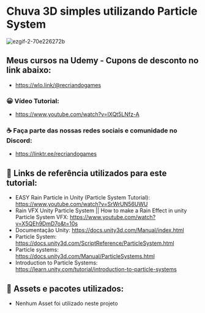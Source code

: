 
# Chuva 3D simples utilizando Particle System

![ezgif-2-70e226272b](https://user-images.githubusercontent.com/68354176/159055927-a1d10fab-5ff4-4abb-affa-46181968c86a.gif)

## Meus cursos na Udemy - Cupons de desconto no link abaixo:
* https://wlo.link/@recriandogames
 
### 😀 Vídeo Tutorial:
* https://www.youtube.com/watch?v=IXQt5LNfz-A

### ☕ Faça parte das nossas redes sociais e comunidade no Discord: 
* https://linktr.ee/recriandogames

## 🚀 Links de referência utilizados para este tutorial:

* EASY Rain Particle in Unity (Particle System Tutorial): https://www.youtube.com/watch?v=SrWrUN56UWU
* Rain VFX Unity Particle System || How to make a Rain Effect in unity Particle System VFX: https://www.youtube.com/watch?v=X5QEh9DmD7o&t=10s
* Documentação Unity: https://docs.unity3d.com/Manual/index.html
* Particle System: https://docs.unity3d.com/ScriptReference/ParticleSystem.html
* Particle systems: https://docs.unity3d.com/Manual/ParticleSystems.html
* Introduction to Particle Systems: https://learn.unity.com/tutorial/introduction-to-particle-systems

## 🚀 Assets e pacotes utilizados:
* Nenhum Asset foi utilizado neste projeto
